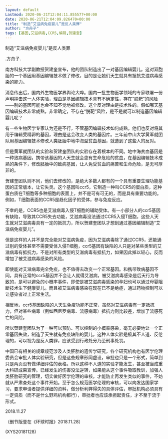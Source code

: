 ```yaml
---
layout: default
Lastmod: 2020-06-21T12:04:11.855577+00:00
date: 2020-06-21T12:04:09.826470+00:00
title: "制造“艾滋病免疫婴儿”是反人类罪"
author: "方舟子"
tags: [基因,艾滋病毒,CCR5,编辑,贺建奎]
---
```


制造“艾滋病免疫婴儿”是反人类罪

.方舟子.

南方科技大学副教授贺建奎宣布，他的团队制造出了一对基因编辑婴儿。这对双胞胎的一个基因用基因编辑技术做了修改，目的是让她们天生就具有抵抗艾滋病毒感染的能力。

消息传出后，国内外生物医学界舆论大哗。国内一批生物医学领域的专家联署一份声明抨击这一人体实验，理由是基因编辑技术具有不确定性，存在“脱靶”的风险——别的基因可能也会不知不觉地被修改。这个反对理由是技术性的。假如哪天基因编辑技术非常成熟，非常确定，不存在“脱靶”风险，是不是就可以制造基因编辑婴儿呢？

有一些生物医学专家认为还是不行，不管基因编辑技术如何成熟，他们也反对将其用于编辑受精卵的基因，理由是这会改变人类的基因库。三年前中山大学黄军就团队用基因编辑技术修改人类胚胎中地中海型贫血基因，就遭到了这些人的反对。

但是黄军就团队的实验和贺建奎团队的实验存在着根本的不同。地中海贫血基因是一种致病基因，携带该基因的人天生就会患有生命危险的贫血，在基因编辑技术成熟的条件下，修改胚胎中的致病基因，让人免受贫血的痛苦和生命危险，是无可厚非的。

贺建奎团队则不同，他们去修改的，是绝大多数人都有的一个具有重要生理功能基因的正常版本，让它失灵。这个基因叫ccr5，它制造一种叫CCR5的蛋白质，这种蛋白质在T细胞等多种细胞的表面上，并不是可有可无的，而是具有重要功能的。例如，T细胞表面的CCR5是趋化因子的受体，参与免疫反应。

不幸的是，CCR5也是艾滋病毒入侵T细胞的辅助受体。有一小部分人的ccr5基因有缺陷，导致其CCR5失去功能，艾滋病毒没法通过CCR5入侵T细胞，这些人天生就对艾滋病毒具有一定的抵抗力，所以贺建奎团队才想到通过基因编辑制造“艾滋病免疫婴儿”。

但是这样的人并不是完全能对艾滋病免疫，因为艾滋病毒除了通过CCR5，还能通过别的受体甚至不需要受体入侵T细胞，ccr5基因有缺陷的人只是对某些类型的艾滋病毒有抵抗力，不是对所有类型的艾滋病毒有抵抗力，如果因此掉以轻心，反而增加了被艾滋病毒感染的风险。

即使能对艾滋病毒完全免疫，也不值得去改变一个正常基因。和携带致病基因不同，具有正常的ccr5基因并不会让人就得艾滋病，被艾滋病毒感染是后天行为导致的，是可以避免的小概率事件，即使是被艾滋病毒感染的孕妇也可以通过母婴阻断技术生下健康婴儿。而且被艾滋病毒感染在现在已不是绝症，通过药物控制可以让感染者过上正常生活。

相反地，ccr5基因缺陷的人天生免疫功能不正常，虽然对艾滋病毒有一定抵抗力，但对某些病毒（例如西尼罗病毒、流感病毒）抵抗力则比较差，增加了流感死亡的风险。

所以贺建奎团队为了一种可以预防、可以控制的小概率感染，毫无必要地让一个正常基因失效，制造了天生就有免疫缺陷的婴儿，这种人体实验是极其不人道、反伦理的，可以视为是反人类罪，应该受到行政处分乃至刑事处罚。

中国已有相关的规章规范涉及人类胚胎的遗传学研究，各个研究机构也有医学伦理委员会审批人体实验研究，但是这些规章形同虚设，审批也只是一个形式，简单到只是两页没有做详细评估的表格。所以这种不人道的实验才能发生，甚至被当成重大科研成果宣传。已经发生的伤害没法逆转，如果能从这个事件吸取教训，加强人类胚胎研究的管理，切实做好医学伦理的审核，才能防止再发生类似的事件，不妨就从严肃查处这个事件开始。至于怎么规范医学伦理的审核，可以向发达国家学习，要求申请者提供详细的资料，做分析利弊得失的具体评估，审批机构必须具有一定资质（而不是什么野鸡机构都行），审批者也应该承担起责任，才不至于流于形式。

2018.11.27

（删节版登在《环球时报》2018.11.28）

(XYS20181128)

